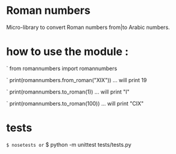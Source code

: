 # Roman numbers    

Micro-library to convert Roman numbers from|to Arabic numbers.
  
# how to use the module :

` from romannumbers import romannumbers

` print(romannumbers.from_roman("XIX"))
... will print 19

` print(romannumbers.to_roman(1))
... will print "I"

` print(romannumbers.to_roman(100))
... will print "CIX"

# tests
` $ nosetests
or
` $ python -m unittest tests/tests.py
